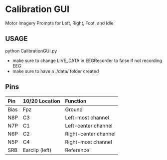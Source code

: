 # Calibration GUI
Motor Imagery Prompts for Left, Right, Foot, and Idle. 

## USAGE
python CalibrationGUI.py 
- make sure to change LIVE_DATA in EEGRecorder to false if not recording EEG
- make sure to have a ./data/ folder created

## Pins 
| Pin  | 10/20 Location | Function  |
|:-----|:---------|:----------|
| Bias | Fpz | Ground |
| N8P | C3 | Left-most channel |
| N7P | C1 | Left-center channel |
| N6P | C2 | Right-center channel  |
| N5P | C4 | Right-most channel |
| SRB | Earclip (left) | Reference |
